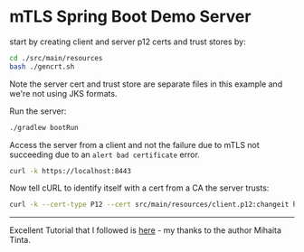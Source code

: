mTLS Spring Boot Demo Server
====================

start by creating client and server p12 certs and trust stores by:

```bash
cd ./src/main/resources
bash ./gencrt.sh
```

Note the server cert and trust store are separate files in this example
and we're not using JKS formats.

Run the server:

```bash
./gradlew bootRun
```

Access the server from a client and not the failure due to mTLS not succeeding
due to an `alert bad certificate` error.

```bash
curl -k https://localhost:8443 
```

Now tell cURL to identify itself with a cert from a CA the server trusts:

```bash
curl -k --cert-type P12 --cert src/main/resources/client.p12:changeit https://localhost:8443 
```

-------------------------------------------

Excellent Tutorial that I followed is [here](https://medium.com/ing-tech-romania/a-simple-mtls-guide-for-spring-boot-microservices-c6bfc9878369) - my thanks to the author Mihaita Tinta.
